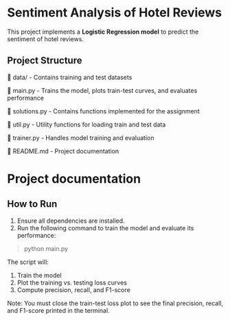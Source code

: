 # Sentiment Analysis of Hotel Reviews

This project implements a **Logistic Regression model** to predict the sentiment of hotel reviews.  

## Project Structure
📂 data/ - Contains training and test datasets

📄 main.py - Trains the model, plots train-test curves, and evaluates performance

📄 solutions.py - Contains functions implemented for the assignment

📄 util.py - Utility functions for loading train and test data

📄 trainer.py - Handles model training and evaluation

📄 README.md - Project documentation

# Project documentation
## How to Run
1. Ensure all dependencies are installed.
2. Run the following command to train the model and evaluate its performance:

>  python main.py

The script will:

1. Train the model
2. Plot the training vs. testing loss curves
3. Compute precision, recall, and F1-score

Note: You must close the train-test loss plot to see the final precision, recall, and F1-score printed in the terminal.